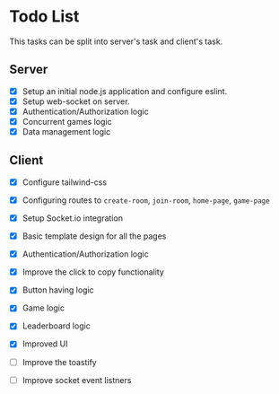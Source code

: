 # Todo List 

This tasks can be split into server's task and client's task.

## Server

 - [X] Setup an initial node.js application and configure eslint.
 - [X] Setup web-socket on server.
 - [X] Authentication/Authorization logic
 - [X] Concurrent games logic
 - [X] Data management logic

## Client

 - [X] Configure tailwind-css
 - [X] Configuring routes to `create-room`, `join-room`, `home-page`, `game-page`
 - [X] Setup Socket.io integration
 - [X] Basic template design for all the pages
 - [X] Authentication/Authorization logic
 - [X] Improve the click to copy functionality
 - [X] Button having logic
 - [X] Game logic
 - [X] Leaderboard logic
 - [X] Improved UI

 - [ ] Improve the toastify
 - [ ] Improve socket event listners